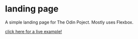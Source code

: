 # landing page
A simple landing page for The Odin Poject. Mostly uses Flexbox.

[click here for a live example!](https://croixed.github.io/landing-page/)
